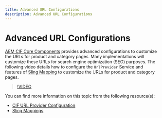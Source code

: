 ```yaml
---
title: Advanced URL Configurations
description: Advanced URL Configurations
---
```



# Advanced URL Configurations

[AEM CIF Core Components](https://github.com/adobe/aem-core-cif-components) provides advanced configurations to customize the URLs for product and category pages. Many implementations will customize these URLs for search engine optimization (SEO) purposes.  The following video details how to configure the `UrlProvider` Service and features of [Sling Mapping](https://sling.apache.org/documentation/the-sling-engine/mappings-for-resource-resolution.html) to customize the URLs for product and category pages.

>[!VIDEO](https://video.tv.adobe.com/v/34350/?quality=12)

You can find more information on this topic from the following resource(s):

- [CIF URL Provider Configuration](https://github.com/adobe/aem-core-cif-components/wiki/configuration#configuring-and-customising-product-and-category-pages-urls)
- [Sling Mappings](https://sling.apache.org/documentation/the-sling-engine/mappings-for-resource-resolution.html)
